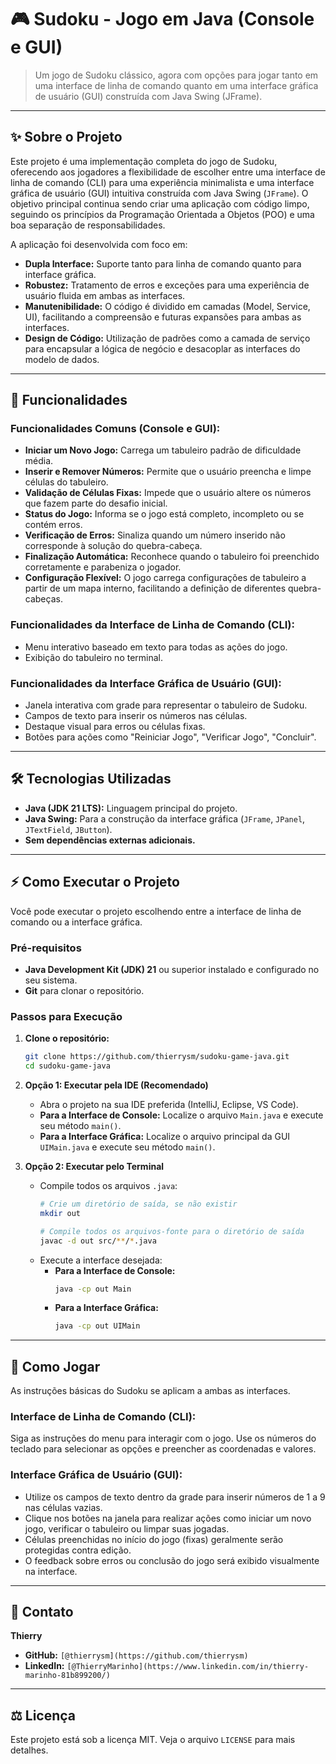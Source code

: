# 🎮 Sudoku - Jogo em Java (Console e GUI)

> Um jogo de Sudoku clássico, agora com opções para jogar tanto em uma interface de linha de comando quanto em uma interface gráfica de usuário (GUI) construída com Java Swing (JFrame).

---

## ✨ Sobre o Projeto

Este projeto é uma implementação completa do jogo de Sudoku, oferecendo aos jogadores a flexibilidade de escolher entre uma interface de linha de comando (CLI) para uma experiência minimalista e uma interface gráfica de usuário (GUI) intuitiva construída com Java Swing (`JFrame`). O objetivo principal continua sendo criar uma aplicação com código limpo, seguindo os princípios da Programação Orientada a Objetos (POO) e uma boa separação de responsabilidades.

A aplicação foi desenvolvida com foco em:

-   **Dupla Interface:** Suporte tanto para linha de comando quanto para interface gráfica.
-   **Robustez:** Tratamento de erros e exceções para uma experiência de usuário fluida em ambas as interfaces.
-   **Manutenibilidade:** O código é dividido em camadas (Model, Service, UI), facilitando a compreensão e futuras expansões para ambas as interfaces.
-   **Design de Código:** Utilização de padrões como a camada de serviço para encapsular a lógica de negócio e desacoplar as interfaces do modelo de dados.

---

## 🚀 Funcionalidades

### Funcionalidades Comuns (Console e GUI):

-   **Iniciar um Novo Jogo:** Carrega um tabuleiro padrão de dificuldade média.
-   **Inserir e Remover Números:** Permite que o usuário preencha e limpe células do tabuleiro.
-   **Validação de Células Fixas:** Impede que o usuário altere os números que fazem parte do desafio inicial.
-   **Status do Jogo:** Informa se o jogo está completo, incompleto ou se contém erros.
-   **Verificação de Erros:** Sinaliza quando um número inserido não corresponde à solução do quebra-cabeça.
-   **Finalização Automática:** Reconhece quando o tabuleiro foi preenchido corretamente e parabeniza o jogador.
-   **Configuração Flexível:** O jogo carrega configurações de tabuleiro a partir de um mapa interno, facilitando a definição de diferentes quebra-cabeças.

### Funcionalidades da Interface de Linha de Comando (CLI):

-   Menu interativo baseado em texto para todas as ações do jogo.
-   Exibição do tabuleiro no terminal.

### Funcionalidades da Interface Gráfica de Usuário (GUI):

-   Janela interativa com grade para representar o tabuleiro de Sudoku.
-   Campos de texto para inserir os números nas células.
-   Destaque visual para erros ou células fixas.
-   Botões para ações como "Reiniciar Jogo", "Verificar Jogo", "Concluir".

---

## 🛠️ Tecnologias Utilizadas

-   **Java (JDK 21 LTS):** Linguagem principal do projeto.
-   **Java Swing:** Para a construção da interface gráfica (`JFrame`, `JPanel`, `JTextField`, `JButton`).
-   **Sem dependências externas adicionais.**

---

## ⚡ Como Executar o Projeto

Você pode executar o projeto escolhendo entre a interface de linha de comando ou a interface gráfica.

### Pré-requisitos

-   **Java Development Kit (JDK) 21** ou superior instalado e configurado no seu sistema.
-   **Git** para clonar o repositório.

### Passos para Execução

1.  **Clone o repositório:**
    ```bash
    git clone https://github.com/thierrysm/sudoku-game-java.git
    cd sudoku-game-java
    ```

2.  **Opção 1: Executar pela IDE (Recomendado)**
    -   Abra o projeto na sua IDE preferida (IntelliJ, Eclipse, VS Code).
    -   **Para a Interface de Console:** Localize o arquivo `Main.java` e execute seu método `main()`.
    -   **Para a Interface Gráfica:** Localize o arquivo principal da GUI `UIMain.java` e execute seu método `main()`.

3.  **Opção 2: Executar pelo Terminal**
    -   Compile todos os arquivos `.java`:
        ```bash
        # Crie um diretório de saída, se não existir
        mkdir out

        # Compile todos os arquivos-fonte para o diretório de saída
        javac -d out src/**/*.java
        ```
    -   Execute a interface desejada:
        -   **Para a Interface de Console:**
            ```bash
            java -cp out Main
            ```
        -   **Para a Interface Gráfica:**
            ```bash
            java -cp out UIMain
            ```

---

## 📖 Como Jogar

As instruções básicas do Sudoku se aplicam a ambas as interfaces.

### Interface de Linha de Comando (CLI):
Siga as instruções do menu para interagir com o jogo. Use os números do teclado para selecionar as opções e preencher as coordenadas e valores.

### Interface Gráfica de Usuário (GUI):
-   Utilize os campos de texto dentro da grade para inserir números de 1 a 9 nas células vazias.
-   Clique nos botões na janela para realizar ações como iniciar um novo jogo, verificar o tabuleiro ou limpar suas jogadas.
-   Células preenchidas no início do jogo (fixas) geralmente serão protegidas contra edição.
-   O feedback sobre erros ou conclusão do jogo será exibido visualmente na interface.

---

## 👤 Contato

**Thierry**

-   **GitHub:** `[@thierrysm](https://github.com/thierrysm)`
-   **LinkedIn:** `[@ThierryMarinho](https://www.linkedin.com/in/thierry-marinho-81b899200/)`

---

## ⚖️ Licença

Este projeto está sob a licença MIT. Veja o arquivo `LICENSE` para mais detalhes.
